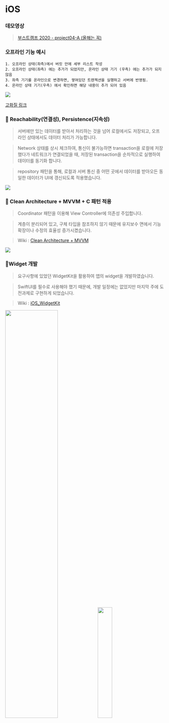 # iOS

### 데모영상
> [부스트캠프 2020 - project04-A (올해는 꼭)](https://www.youtube.com/watch?v=13W6UZBxbm4)

### 오프라인 기능 예시
    1. 오프라인 상태(좌측)에서 버킷 안에 세부 리스트 작성 
    2. 오프라인 상태(좌측) 에는 추가가 되었지만, 온라인 상태 기기 (우측) 에는 추가가 되지 않음
    3. 좌측 기기를 온라인으로 변경하면, 쌓여있던 트렌젝션을 실행하고 서버에 반영됨.
    4. 온라인 상태 기기(우측) 에서 확인하면 해당 내용이 추가 되어 있음
    
![](https://i.imgur.com/YBsFq3j.gif)

[고화질 링크](https://www.youtube.com/watch?v=FuxiXbhGUSI)

### :link: **Reachability(연결성), Persistence(지속성)**

> 서버에만 있는 데이터를 받아서 처리하는 것을 넘어 로컬에서도 저장되고, 오프라인 상태에서도 데이터 처리가 가능합니다.

> Network 상태를 상시 체크하여, 통신이 불가능하면 transaction을 로컬에 저장했다가 네트워크가 연결되었을 때, 저장된 transaction을 순차적으로 실행하여 데이터를 동기화 합니다.

> repository 패턴을 통해, 로컬과 서버 통신 중 어떤 곳에서 데이터를 받아오든 동일한 데이터가 UI에 갱신되도록 적용했습니다.

![](https://i.imgur.com/Z7oKai7.png)

### **:art: Clean Architecture + MVVM + C 패턴 적용**

> Coordinator 패턴을 이용해 View Controller에 의존성 주입합니다.

> 계층이 분리되어 있고, 구체 타입을 참조하지 않기 때문에 유지보수 면에서 기능 확장이나 수정의 효율성 증가시켰습니다.

> Wiki : [Clean Architecture + MVVM](https://github.com/boostcamp-2020/Project04-A-Whale/wiki/Architecture_%EC%84%A4%EA%B3%84) 

![](https://i.imgur.com/DfUoi3B.png)


### :iphone:**Widget 개발**

> 요구사항에 있었던 WidgetKit을 활용하여 앱의 widget을 개발하였습니다.

> SwiftUI를 필수로 사용해야 했기 때문에, 개발 일정에는 없었지만 마지막 주에 도전과제로 구현하게 되었습니다.

> Wiki : [iOS_WidgetKit](https://github.com/boostcamp-2020/Project04-A-Whale/wiki/iOS_WidgetKit) 

<img src="https://i.imgur.com/vuMFLr4.jpg" width="57.6%">
<img src="https://i.imgur.com/k6C3sa9.jpg" width="30%">
